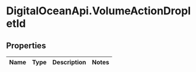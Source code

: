 # DigitalOceanApi.VolumeActionDropletId

## Properties
Name | Type | Description | Notes
------------ | ------------- | ------------- | -------------
